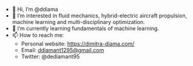 - 👋 Hi, I’m @ddiama
- 👀 I’m interested in fluid mechanics, hybrid-electric aircraft propulsion, machine learning and multi-disciplinary optimization. 
- 🌱 I’m currently learning fundamentals of machine learning. 
- 📫 How to reach me:
    - Personal website: https://dimitra-diama.com/
    - Email: ddiamant1295@gmail.com
    - Twitter: @dediamant95
